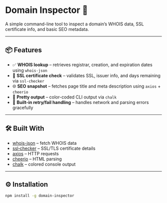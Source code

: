 # Domain Inspector 🚀

A simple command-line tool to inspect a domain’s WHOIS data, SSL certificate info, and basic SEO metadata.

---

## 📦 Features

- ✅ **WHOIS lookup** – retrieves registrar, creation, and expiration dates using `whois-json`
- 🔐 **SSL certificate check** – validates SSL, issuer info, and days remaining via `ssl-checker`
- 🌐 **SEO snapshot** – fetches page title and meta description using `axios` + `cheerio`
- 🎨 **Pretty output** – color-coded CLI output via `chalk`
- 🔄 **Built-in retry/fail handling** – handles network and parsing errors gracefully

---

## 🛠️ Built With

- [whois-json](https://www.npmjs.com/package/whois-json) – fetch WHOIS data
- [ssl‑checker](https://www.npmjs.com/package/ssl‑checker) – SSL/TLS certificate details
- [axios](https://www.npmjs.com/package/axios) – HTTP requests
- [cheerio](https://www.npmjs.com/package/cheerio) – HTML parsing
- [chalk](https://www.npmjs.com/package/chalk) – colored console output

---

## ⚙️ Installation

```bash
npm install -g domain-inspector
